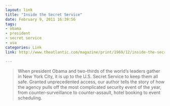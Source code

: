 ```yaml
---
layout: link
title: "Inside the Secret Service"
date: February 9, 2011 16:39:56
tags:
- obama
- president
- secret service
- usa
categories: Link
link: http://www.theatlantic.com/magazine/print/1969/12/inside-the-secret-service/8390/

---
```


>When president Obama and two-thirds of the world’s leaders gather in New York City, it is up to the U.S. Secret Service to keep them all safe. Granted unprecedented access, our author tells the story of how the agency pulls off the most complicated security event of the year, from counter-surveillance to counter-assault, hotel booking to event scheduling.